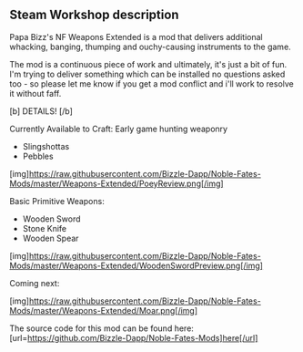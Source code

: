 ## Steam Workshop description

Papa Bizz's NF Weapons Extended is a mod that delivers additional whacking, banging, thumping and ouchy-causing instruments to the game.

The mod is a continuous piece of work and ultimately, it's just a bit of fun. I'm trying to deliver something which can be installed no questions asked too - so please let me know if you get a mod conflict and i'll work to resolve it without faff.

[b] DETAILS! [/b]

Currently Available to Craft:
Early game hunting weaponry
- Slingshottas
- Pebbles

[img]https://raw.githubusercontent.com/Bizzle-Dapp/Noble-Fates-Mods/master/Weapons-Extended/PoeyReview.png[/img]

Basic Primitive Weapons:
- Wooden Sword
- Stone Knife
- Wooden Spear

[img]https://raw.githubusercontent.com/Bizzle-Dapp/Noble-Fates-Mods/master/Weapons-Extended/WoodenSwordPreview.png[/img]

Coming next:

[img]https://raw.githubusercontent.com/Bizzle-Dapp/Noble-Fates-Mods/master/Weapons-Extended/Moar.png[/img]


The source code for this mod can be found here: [url=https://github.com/Bizzle-Dapp/Noble-Fates-Mods]here[/url]
